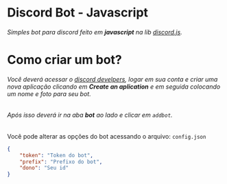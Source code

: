 # Discord Bot - Javascript

###### Simples bot para discord feito em **javascript** na lib [discord.js](https://discord.js.org/#/docs).

# Como criar um bot?

###### Você deverá acessar o [discord develpers](https://discordapp.com/developers/applications/me), logar em sua conta e criar uma nova aplicação clicando em **Create an aplication** e em seguida colocando um nome e foto para seu bot.
###### Após isso deverá ir na aba **bot** ao lado e clicar em `addbot`.

Você pode alterar as opções do bot acessando o arquivo: `config.json`

```json
{
    "token": "Token do bot",
    "prefix": "Prefixo do bot",
    "dono": "Seu id"
}
```
